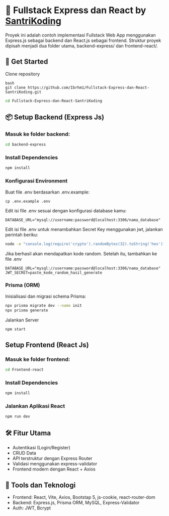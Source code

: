# 👋 Fullstack Express dan React by [SantriKoding](https://santrikoding.com/)

Proyek ini adalah contoh implementasi Fullstack Web App menggunakan Express.js sebagai backend dan React.js sebagai frontend. Struktur proyek dipisah menjadi dua folder utama, backend-express/ dan frontend-react/.

## 🚀 Get Started

Clone repository

```
bash
git clone https://github.com/Ibrhm1/Fullstack-Express-dan-React-SantriKoding.git
```

```bash
cd Fullstack-Express-dan-React-SantriKoding
```

## 📦 Setup Backend (Express Js)

### Masuk ke folder backend:

```bash
cd backend-express
```

### Install Dependencies

```bash
npm install
```

### Konfigurasi Environment

Buat file .env berdasarkan .env.example:

```
cp .env.example .env
```

Edit isi file .env sesuai dengan konfigurasi database kamu:

```env
DATABASE_URL="mysql://username:password@localhost:3306/nama_database"
```

Edit isi file .env untuk menambahkan Secret Key menggunakan jwt, jalankan perintah beriku:

```bash
node -e "console.log(require('crypto').randomBytes(32).toString('hex'))"
```

Jika berhasil akan mendapatkan kode random. Setelah itu, tambahkan ke file .env

```env
DATABASE_URL="mysql://username:password@localhost:3306/nama_database"
JWT_SECRET=paste_kode_random_hasil_generate
```

### Prisma (ORM)

Inisialisasi dan migrasi schema Prisma:

```bash
npx prisma migrate dev --name init
npx prisma generate
```

Jalankan Server

```bash
npm start
```

## Setup Frontend (React Js)

### Masuk ke folder frontend:

```bash
cd Frontend-react
```

### Install Dependencies

```bash
npm install
```

### Jalankan Aplikasi React

```bash
npm run dev
```

## 🛠️ Fitur Utama

- Autentikasi (Login/Register)
- CRUD Data
- API terstruktur dengan Express Router
- Validasi menggunakan express-validator
- Frontend modern dengan React + Axios

## 🔗 Tools dan Teknologi

- Frontend: React, Vite, Axios, Bootstap 5, js-cookie, react-router-dom
- Backend: Express.js, Prisma ORM, MySQL, Express-Validator
- Auth: JWT, Bcrypt
